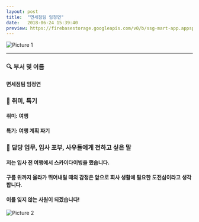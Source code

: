 ```yaml
---
layout: post
title:  "면세점팀 임정연"
date:   2018-06-24 15:39:40
preview: https://firebasestorage.googleapis.com/v0/b/ssg-mart-app.appspot.com/o/%EB%8F%99%EA%B8%B0%EC%82%AC%EC%A7%84%2F191924.jpg?alt=media&token=7bf585ef-38d9-4b32-ba67-139486aec157
---
```


![Picture 1](https://firebasestorage.googleapis.com/v0/b/ssg-mart-app.appspot.com/o/%EC%85%80%EC%B9%B4%2F%EC%A0%95%EC%97%B01.jpg?alt=media&token=3c2e17e0-2611-4f07-b7dd-c0d0d9038f56)

---

### 🔍 **부서 및 이름**
    
#### 면세점팀 임정연

### 🔔 **취미, 특기**

#### 취미: 여행
    
#### 특기: 여행 계획 짜기

### 🔔 **담당 업무, 입사 포부, 사우들에게 전하고 싶은 말**
 
#### 저는 입사 전 여행에서 스카이다이빙을 했습니다.
 
#### 구름 위까지 올라가 뛰어내릴 때의 감정은 앞으로 회사 생활에 필요한 도전심이라고 생각합니다.
   
#### 이를 잊지 않는 사원이 되겠습니다!
  
![Picture 2](https://firebasestorage.googleapis.com/v0/b/ssg-mart-app.appspot.com/o/%EC%85%80%EC%B9%B4%2F%EC%A0%95%EC%97%B02.jpg?alt=media&token=a0bf17ad-d04a-487b-883f-db91a29c8973)